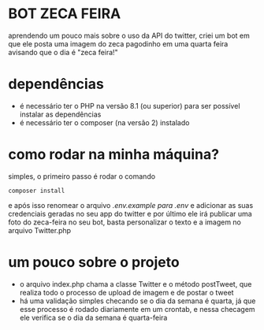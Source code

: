 # BOT ZECA FEIRA
aprendendo um pouco mais sobre o uso da API do twitter, criei um bot em que ele posta uma imagem do zeca pagodinho em uma quarta feira avisando que o dia é "zeca feira!"

# dependências
- é necessário ter o PHP na versão 8.1 (ou superior) para ser possível instalar as dependências
- é necessário ter o composer (na versão 2) instalado
# como rodar na minha máquina?
simples, o primeiro passo é rodar o comando
```
composer install
```
e após isso renomear o arquivo *.env.example para .env* e adicionar as suas credenciais geradas no seu app do twitter
e por último ele irá publicar uma foto do zeca-feira no seu bot, basta personalizar o texto e a imagem no arquivo Twitter.php

# um pouco sobre o projeto
- o arquivo index.php chama a classe Twitter e o método postTweet, que realiza todo o processo de upload de imagem e de postar o tweet
- há uma validação simples checando se o dia da semana é quarta, já que esse processo é rodado diariamente em um crontab, e nessa checagem ele verifica se o dia da semana é quarta-feira